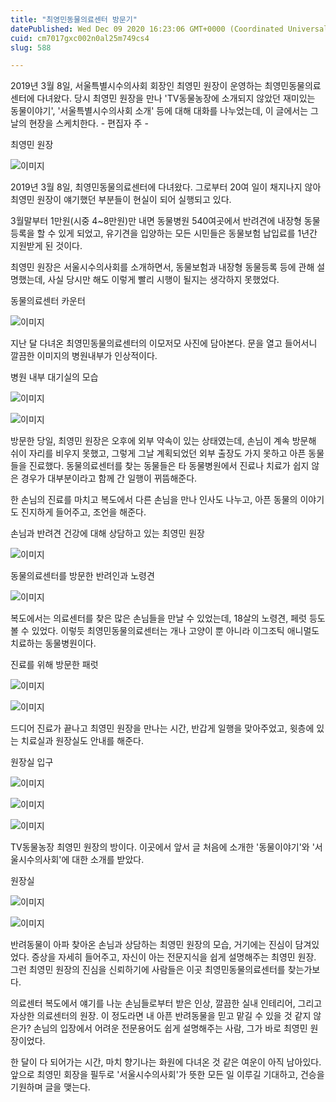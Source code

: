 ```yaml
---
title: "최영민동물의료센터 방문기"
datePublished: Wed Dec 09 2020 16:23:06 GMT+0000 (Coordinated Universal Time)
cuid: cm7017gxc002n0al25m749cs4
slug: 588

---
```



2019년 3월 8일, 서울특별시수의사회 회장인 최영민 원장이 운영하는 최영민동물의료센터에 다녀왔다. 당시 최영민 원장을 만나 'TV동물농장에 소개되지 않았던 재미있는 동물이야기', '서울특별시수의사회 소개' 등에 대해 대화를 나누었는데, 이 글에서는 그날의 현장을 스케치한다. - 편집자 주 -

최영민 원장

![이미지](https://cdn.hashnode.com/res/hashnode/image/upload/v1739251085448/47f2db77-ab3c-4b4d-b59f-459ee6621d4b.png)

2019년 3월 8일, 최영민동물의료센터에 다녀왔다. 그로부터 20여 일이 채지나지 않아 최영민 원장이 얘기했던 부분들이 현실이 되어 실행되고 있다.

3월말부터 1만원(시중 4~8만원)만 내면 동물병원 540여곳에서 반려견에 내장형 동물등록을 할 수 있게 되었고, 유기견을 입양하는 모든 시민들은 동물보험 납입료를 1년간 지원받게 된 것이다.

최영민 원장은 서울시수의사회를 소개하면서, 동물보험과 내장형 동물등록 등에 관해 설명했는데, 사실 당시만 해도 이렇게 빨리 시행이 될지는 생각하지 못했었다.

동물의료센터 카운터

![이미지](https://cdn.hashnode.com/res/hashnode/image/upload/v1739251087774/cd52406b-7200-4173-8de3-2bf029222d77.jpeg)

지난 달 다녀온 최영민동물의료센터의 이모저모 사진에 담아본다. 문을 열고 들어서니 깔끔한 이미지의 병원내부가 인상적이다.

병원 내부 대기실의 모습

![이미지](https://cdn.hashnode.com/res/hashnode/image/upload/v1739251089841/bb30abc1-aa67-454a-a948-40c9cd6514e7.jpeg)

![이미지](https://cdn.hashnode.com/res/hashnode/image/upload/v1739251092362/a37979a3-6cca-41f5-9aa8-415bf467b0de.jpeg)

방문한 당일, 최영민 원장은 오후에 외부 약속이 있는 상태였는데, 손님이 계속 방문해 쉬이 자리를 비우지 못했고, 그렇게 그날 계획되었던 외부 출장도 가지 못하고 아픈 동물들을 진료했다. 동물의료센터를 찾는 동물들은 타 동물병원에서 진료나 치료가 쉽지 않은 경우가 대부분이라고 함께 간 일행이 뀌뜸해준다.

한 손님의 진료를 마치고 복도에서 다른 손님을 만나 인사도 나누고, 아픈 동물의 이야기도 진지하게 들어주고, 조언을 해준다.

손님과 반려견 건강에 대해 상담하고 있는 최영민 원장

![이미지](https://cdn.hashnode.com/res/hashnode/image/upload/v1739251094629/10437d12-f73c-41be-b2c6-767b078fa0a5.jpeg)

동물의료센터를 방문한 반려인과 노령견

![이미지](https://cdn.hashnode.com/res/hashnode/image/upload/v1739251096646/5292de07-cd2d-41c3-b90a-e678577c0332.jpeg)

복도에서는 의료센터를 찾은 많은 손님들을 만날 수 있었는데, 18살의 노령견, 페럿 등도 볼 수 있었다. 이렇듯 최영민동물의료센터는 개나 고양이 뿐 아니라 이그조틱 애니멀도 치료하는 동물병원이다.

진료를 위해 방문한 패럿

![이미지](https://cdn.hashnode.com/res/hashnode/image/upload/v1739251099010/9cfcc2b4-4c94-4f19-aa80-0fa82adb439f.jpeg)

![이미지](https://cdn.hashnode.com/res/hashnode/image/upload/v1739251101537/e4cdd7c4-01ca-40c7-8a04-00f82214dfcf.jpeg)

드디어 진료가 끝나고 최영민 원장을 만나는 시간, 반갑게 일행을 맞아주었고, 윗층에 있는 치료실과 원장실도 안내를 해준다.

원장실 입구

![이미지](https://cdn.hashnode.com/res/hashnode/image/upload/v1739251103696/d65788c9-5f70-4430-b9eb-2cc8fdc55891.jpeg)

![이미지](https://cdn.hashnode.com/res/hashnode/image/upload/v1739251106168/cc405f78-1811-4ee8-b77c-9cdf54d835db.jpeg)

![이미지](https://cdn.hashnode.com/res/hashnode/image/upload/v1739251108175/9fee918f-d120-4b93-b2b9-c5342f530b1b.jpeg)

TV동물농장 최영민 원장의 방이다. 이곳에서 앞서 글 처음에 소개한 '동물이야기'와 '서울시수의사회'에 대한 소개를 받았다.

원장실

![이미지](https://cdn.hashnode.com/res/hashnode/image/upload/v1739251110636/ae3a5b5c-8fa4-410f-a8ce-1db4c7cd468d.jpeg)

![이미지](https://cdn.hashnode.com/res/hashnode/image/upload/v1739251112907/e3da4196-d337-4d2f-9200-6e343e2bf86d.jpeg)

반려동물이 아파 찾아온 손님과 상담하는 최영민 원장의 모습, 거기에는 진심이 담겨있었다. 증상을 자세히 들어주고, 자신이 아는 전문지식을 쉽게 설명해주는 최영민 원장. 그런 최영민 원장의 진심을 신뢰하기에 사람들은 이곳 최영민동물의료센터를 찾는가보다.

의료센터 복도에서 얘기를 나눈 손님들로부터 받은 인상, 깔끔한 실내 인테리어, 그리고 자상한 의료센터의 원장. 이 정도라면 내 아픈 반려동물을 믿고 맡길 수 있을 것 같지 않은가? 손님의 입장에서 어려운 전문용어도 쉽게 설명해주는 사람, 그가 바로 최영민 원장이었다.

한 달이 다 되어가는 시간, 마치 향기나는 화원에 다녀온 것 같은 여운이 아직 남아있다. 앞으로 최영민 회장을 필두로 '서울시수의사회'가 뜻한 모든 일 이루길 기대하고, 건승을 기원하며 글을 맺는다.